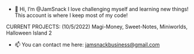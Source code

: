 - 👋 Hi, I’m @JamSnack
I love challenging myself and learning new things! This account is where I keep most of my code!


CURRENT PROJECTS: (10/5/2022)
Magi-Money, Sweet-Notes, Miniworlds, Halloween Island 2

- 📫 You can contact me here: jamsnackbusiness@gmail.com

<!---
JamSnack/JamSnack is a ✨ special ✨ repository because its `README.md` (this file) appears on your GitHub profile.
You can click the Preview link to take a look at your changes.
--->
